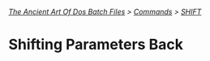 *[The Ancient Art Of Dos Batch Files](./0-0-0-Table-Of-Contents.md) > [Commands](./3-0-0-Commands.md) > [SHIFT](./3-8-0-SHIFT)*

# Shifting Parameters Back #